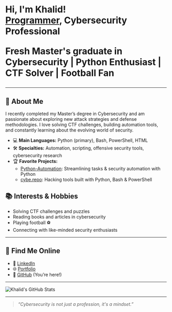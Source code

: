 <h1>Hi, I'm Khalid! <br/><a href="https://github.com/khalidebn">Programmer</a>, Cybersecurity Professional</a>


Fresh Master's graduate in **Cybersecurity** | Python Enthusiast | CTF Solver | Football Fan

---

## 🚀 About Me

I recently completed my Master’s degree in Cybersecurity and am passionate about exploring new attack strategies and defense methodologies. I love solving CTF challenges, building automation tools, and constantly learning about the evolving world of security.

- 💻 **Main Languages:** Python (primary), Bash, PowerShell, HTML
- 🛠️ **Specialties:** Automation, scripting, offensive security tools, cybersecurity research
- 🏆 **Favorite Projects:** 
   - [Python-Automation](https://github.com/khalidebn/Python-Automation): Streamlining tasks & security automation with Python
   - [cybe.repo](https://github.com/khalidebn/cybe.repo): Hacking tools built with Python, Bash & PowerShell

## 📚 Interests & Hobbies

- Solving CTF challenges and puzzles
- Reading books and articles in cybersecurity
- Playing football ⚽
- Connecting with like-minded security enthusiasts

---

## 🔗 Find Me Online

- 💼 [LinkedIn](https://www.linkedin.com/in/khalid-ahmed-msc-2359a4282/)
- 🌐 [Portfolio](https://khalidebn.github.io/kh.github.io/)
- 🐙 [GitHub](https://github.com/khalidebn) (You’re here!)

---

![Khalid's GitHub Stats](https://github-readme-stats.vercel.app/api?username=khalidebn&show_icons=true&theme=radical)

---

> *“Cybersecurity is not just a profession, it's a mindset.”*
